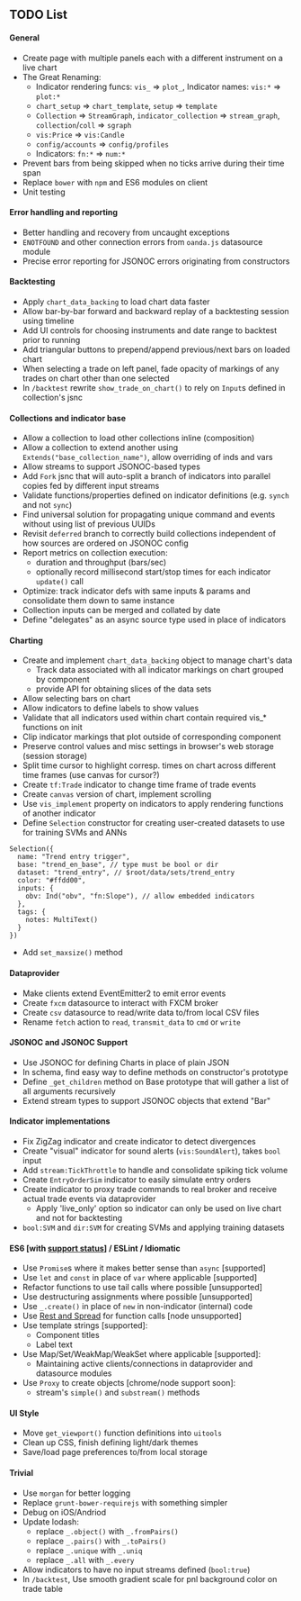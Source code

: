 ## TODO List

#### General

* Create page with multiple panels each with a different instrument on a live chart
* The Great Renaming:
  - Indicator rendering funcs: `vis_` => `plot_`, Indicator names: `vis:*` => `plot:*`
  - `chart_setup` => `chart_template`, `setup` => `template`
  - `Collection` => `StreamGraph`, `indicator_collection` => `stream_graph`, `collection`/`coll` => `sgraph`
  - `vis:Price` => `vis:Candle`
  - `config/accounts` => `config/profiles`
  - Indicators: `fn:*` => `num:*`
* Prevent bars from being skipped when no ticks arrive during their time span
* Replace `bower` with `npm` and ES6 modules on client
* Unit testing

#### Error handling and reporting

* Better handling and recovery from uncaught exceptions
* `ENOTFOUND` and other connection errors from `oanda.js` datasource module
* Precise error reporting for JSONOC errors originating from constructors

#### Backtesting

* Apply `chart_data_backing` to load chart data faster
* Allow bar-by-bar forward and backward replay of a backtesting session using timeline
* Add UI controls for choosing instruments and date range to backtest prior to running
* Add triangular buttons to prepend/append previous/next bars on loaded chart
* When selecting a trade on left panel, fade opacity of markings of any trades on chart other than one selected
* In `/backtest` rewrite `show_trade_on_chart()` to rely on `Input`s defined in collection's jsnc

#### Collections and indicator base

* Allow a collection to load other collections inline (composition)
* Allow a collection to extend another using `Extends("base_collection_name")`, allow overriding of inds and vars
* Allow streams to support JSONOC-based types
* Add `Fork` jsnc that will auto-split a branch of indicators into parallel copies fed by different input streams
* Validate functions/properties defined on indicator definitions (e.g. `synch` and not `sync`)
* Find universal solution for propagating unique command and events without using list of previous UUIDs
* Revisit `deferred` branch to correctly build collections independent of how sources are ordered on JSONOC config
* Report metrics on collection execution:
  - duration and throughput (bars/sec)
  - optionally record millisecond start/stop times for each indicator `update()` call
* Optimize: track indicator defs with same inputs & params and consolidate them down to same instance
* Collection inputs can be merged and collated by date
* Define "delegates" as an async source type used in place of indicators 

#### Charting

* Create and implement `chart_data_backing` object to manage chart's data
  - Track data associated with all indicator markings on chart grouped by component
  - provide API for obtaining slices of the data sets
* Allow selecting bars on chart
* Allow indicators to define labels to show values
* Validate that all indicators used within chart contain required vis_* functions on init
* Clip indicator markings that plot outside of corresponding component
* Preserve control values and misc settings in browser's web storage (session storage)
* Split time cursor to highlight corresp. times on chart across different time frames (use canvas for cursor?)
* Create `tf:Trade` indicator to change time frame of trade events
* Create `canvas` version of chart, implement scrolling
* Use `vis_implement` property on indicators to apply rendering functions of another indicator
* Define `Selection` constructor for creating user-created datasets to use for training SVMs and ANNs
```
Selection({
  name: "Trend entry trigger",
  base: "trend_en_base", // type must be bool or dir
  dataset: "trend_entry", // $root/data/sets/trend_entry
  color: "#ffdd00",
  inputs: {
    obv: Ind("obv", "fn:Slope"), // allow embedded indicators
  },
  tags: {
    notes: MultiText()
  }
})
```
* Add `set_maxsize()` method 

#### Dataprovider

* Make clients extend EventEmitter2 to emit error events
* Create `fxcm` datasource to interact with FXCM broker
* Create `csv` datasource to read/write data to/from local CSV files
* Rename `fetch` action to `read`, `transmit_data` to `cmd` or `write`

#### JSONOC and JSONOC Support

* Use JSONOC for defining Charts in place of plain JSON
* In schema, find easy way to define methods on constructor's prototype
* Define `_get_children` method on Base prototype that will gather a list of all arguments recursively
* Extend stream types to support JSONOC objects that extend "Bar"

#### Indicator implementations

* Fix ZigZag indicator and create indicator to detect divergences
* Create "visual" indicator for sound alerts (`vis:SoundAlert`), takes `bool` input
* Add `stream:TickThrottle` to handle and consolidate spiking tick volume
* Create `EntryOrderSim` indicator to easily simulate entry orders
* Create indicator to proxy trade commands to real broker and receive actual trade events via dataprovider
  - Apply 'live_only' option so indicator can only be used on live chart and not for backtesting
* `bool:SVM` and `dir:SVM` for creating SVMs and applying training datasets

#### ES6 [with [support status](https://kangax.github.io/compat-table/es6/)] / ESLint / Idiomatic

* Use `Promise`s where it makes better sense than `async` [supported]
* Use `let` and `const` in place of `var` where applicable [supported]
* Refactor functions to use tail calls where possible [unsupported]
* Use destructuring assignments where possible [unsupported]
* Use `_.create()` in place of `new` in non-indicator (internal) code
* Use [Rest and Spread](https://github.com/lukehoban/es6features#default--rest--spread) for function calls [node unsupported]
* Use template strings [supported]:
  - Component titles
  - Label text
* Use Map/Set/WeakMap/WeakSet where applicable [supported]:
  - Maintaining active clients/connections in dataprovider and datasource modules
* Use `Proxy` to create objects [chrome/node support soon]:
  - stream's `simple()` and `substream()` methods
  
#### UI Style

* Move `get_viewport()` function definitions into `uitools`
* Clean up CSS, finish defining light/dark themes
* Save/load page preferences to/from local storage

#### Trivial

* Use `morgan` for better logging
* Replace `grunt-bower-requirejs` with something simpler
* Debug on iOS/Andriod
* Update lodash:
  - replace `_.object()` with `_.fromPairs()`
  - replace `_.pairs()` with `_.toPairs()`
  - replace `_.unique` with `_.uniq`
  - replace `_.all` with `_.every`
* Allow indicators to have no input streams defined (`bool:true`)
* In `/backtest`, Use smooth gradient scale for pnl background color on trade table
